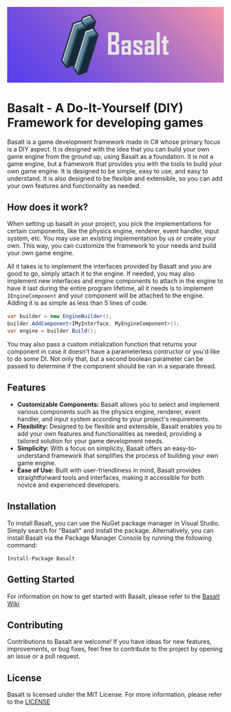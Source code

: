 ![Basalt Banner](basaltbannerwide.png)

# Basalt - A Do-It-Yourself (DIY) Framework for developing games
Basalt is a game development framework made in C# whose primary focus is a DIY aspect. It is designed with the idea that you can build your own game engine from the ground up, using Basalt as a foundation. It is not a game engine, but a framework that provides you with the tools to build your own game engine. It is designed to be simple, easy to use, and easy to understand. It is also designed to be flexible and extensible, so you can add your own features and functionality as needed.

## How does it work?
When setting up basalt in your project, you pick the implementations for certain components, like the physics engine, renderer, event handler, input system, etc. You may use an existing implementation by us or create your own. This way, you can customize the framework to your needs and build your own game engine.

All it takes is to implement the interfaces provided by Basalt and you are good to go, simply attach it to the engine. If needed, you may also implement new interfaces and engine components to attach in the engine to have it last during the entire program lifetime, all it needs is to implement ``IEngineComponent`` and your component will be attached to the engine. Adding it is as simple as less than 5 lines of code.

```cs
var builder = new EngineBuilder();
builder.AddComponent<IMyInterface, MyEngineComponent>();
var engine = builder.Build();
```

You may also pass a custom initialization function that returns your component in case it doesn't have a parameterless contructor or you'd like to do some DI. Not only that, but a second boolean parameter can be passed to determine if the component should be ran in a separate thread. 

## Features
- **Customizable Components:** Basalt allows you to select and implement various components such as the physics engine, renderer, event handler, and input system according to your project's requirements.
- **Flexibility:** Designed to be flexible and extensible, Basalt enables you to add your own features and functionalities as needed, providing a tailored solution for your game development needs.
- **Simplicity:** With a focus on simplicity, Basalt offers an easy-to-understand framework that simplifies the process of building your own game engine.
- **Ease of Use:** Built with user-friendliness in mind, Basalt provides straightforward tools and interfaces, making it accessible for both novice and experienced developers.

## Installation
To install Basalt, you can use the NuGet package manager in Visual Studio. Simply search for "Basalt" and install the package. Alternatively, you can install Basalt via the Package Manager Console by running the following command:

```
Install-Package Basalt
```

## Getting Started
For information on how to get started with Basalt, please refer to the [Basalt Wiki](https://github.com/thiagomvas/Basalt/wiki)

## Contributing
Contributions to Basalt are welcome! If you have ideas for new features, improvements, or bug fixes, feel free to contribute to the project by opening an issue or a pull request. 

## License
Basalt is licensed under the MIT License. For more information, please refer to the [LICENSE](https://github.com/thiagomvas/Basalt/blob/master/LICENSE)
